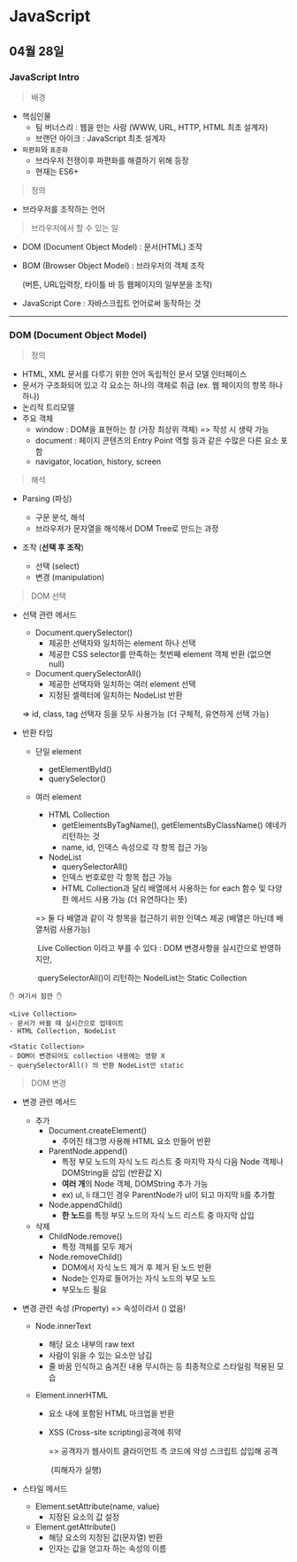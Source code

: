 # JavaScript

## 04월 28일

### JavaScript Intro

> 배경

- 핵심인물
  - 팀 버너스리 : 웹을 만는 사람 (WWW, URL, HTTP, HTML 최초 설계자)
  - 브랜던 아이크 : JavaScript 최초 설계자
- `파편화`와 `표준화`
  - 브라우저 전쟁이후 파편화를 해결하기 위해 등장
  - 현재는 ES6+



> 정의

- 브라우저를 조작하는 언어



> 브라우저에서 할 수 있는 일 

- DOM (Document Object Model) : 문서(HTML) 조작

- BOM (Browser Object Model) : 브라우저의 객체 조작

  (버튼, URL입력창, 타이틀 바 등 웹페이지의 일부분을 조작)

- JavaScript Core : 자바스크립트 언어로써 동작하는 것



--------------------------------------------------------------



### DOM (Document Object Model)

> 정의

- HTML, XML 문서를 다루기 위한 언어 독립적인 문서 모델 인터페이스
- 문서가 구조화되어 있고 각 요소는 하나의 객체로 취급 (ex. 웹 페이지의 항목 하나하나)
- 논리적 트리모델
- 주요 객체
  - window : DOM을 표현하는 창 (가장 최상위 객체) => 작성 시 생략 가능
  - document : 페이지 콘텐츠의 Entry Point 역할 <body> 등과 같은 수많은 다른 요소 포함
  - navigator, location, history, screen



> 해석

- Parsing (파싱)
  - 구문 분석, 해석
  - 브라우저가 문자열을 해석해서 DOM Tree로 만드는 과정

- 조작 (**선택 후 조작**)
  - 선택 (select)
  - 변경 (manipulation)



> DOM 선택

- 선택 관련 메서드

  - Document.querySelector()
    - 제공한 선택자와 일치하는 element 하나 선택
    - 제공한 CSS selector를 만족하는 첫번째 element 객체 반환 (없으면 null)
  - Document.querySelectorAll()
    -  제공한 선택자와 일치하는 여러 element 선택
    - 지정된 셀렉터에 일치하는 NodeList 반환

  => id, class, tag 선택자 등을 모두 사용가능 (더 구체적, 유연하게 선택 가능)

- 반환 타입

  - 단일 element

    - getElementById()
    - querySelector()

  - 여러 element

    - HTML Collection
      - getElementsByTagName(), getElementsByClassName() 얘네가 리턴하는 것
      - name, id, 인덱스 속성으로 각 항목 접근 가능
    - NodeList
      - querySelectorAll()
      - 인덱스 번호로만 각 항목 접근 가능
      - HTML Collection과 달리 배열에서 사용하는 for each 함수 및 다양한 메서드 사용 가능 (더 유연하다는 뜻)

    => 둘 다 배열과 같이 각 항목을 접근하기 위한 인덱스 제공 (배열은 아닌데 배열처럼 사용가능)

    ​	Live Collection 이라고 부를 수 있다 : DOM 변경사항을 실시간으로 반영하지만,

    ​	 querySelectorAll()이 리턴하는 NodelList는 Static Collection

```text
✋ 여기서 잠깐 ✋

<Live Collection>
- 문서가 바뀔 때 실시간으로 업데이트
- HTML Collection, NodeList

<Static Collection>
- DOM이 변경되어도 collection 내용에는 영향 X
- querySelectorAll() 의 반환 NodeList만 static
```



> DOM 변경

- 변경 관련 메서드
  - 추가
    - Document.createElement()
      - 주어진 태그명 사용해 HTML 요소 만들어 반환
    - ParentNode.append()
      - 특정 부모 노드의 자식 노드 리스트 중 마지막 자식 다음 Node 객체나 DOMString을 삽입 (반환값 X)
      - **여러 개**의 Node 객체, DOMString 추가 가능
      - ex) ul, li 태그인 경우 ParentNode가 ul이 되고 마지막 li를 추가함
    - Node.appendChild()
      - **한 노드**를 특정 부모 노드의 자식 노드 리스트 중 마지막 삽입
  - 삭제
    - ChildNode.remove()
      - 특정 객체를 모두 제거
    - Node.removeChild()
      - DOM에서 자식 노드 제거 후 제거 된 노드 반환
      - Node는 인자로 들어가는 자식 노드의 부모 노드
      - 부모노드 필요



- 변경 관련 속성 (Property) => 속성이라서 () 없음!

  - Node.innerText

    - 해당 요소 내부의 raw text
    - 사람이 읽을 수 있는 요소만 남김
    - 줄 바꿈 인식하고 숨겨진 내용 무시하는 등 최종적으로 스타일링 적용된 모습

  - Element.innerHTML

    - 요소 내에 포함된 HTML 마크업을 반환

    - XSS (Cross-site scripting)공격에 취약

      => 공격자가 웹사이트 클라이언트 측 코드에 악성 스크립트 삽입해 공격

      ​	(피해자가 실행)



- 스타일 메서드
  - Element.setAttribute(name, value)
    - 지정된 요소의 값 설정
  - Element.getAttribute()
    - 해당 요소의 지정된 값(문자열) 반환
    - 인자는 값을 얻고자 하는 속성의 이름



